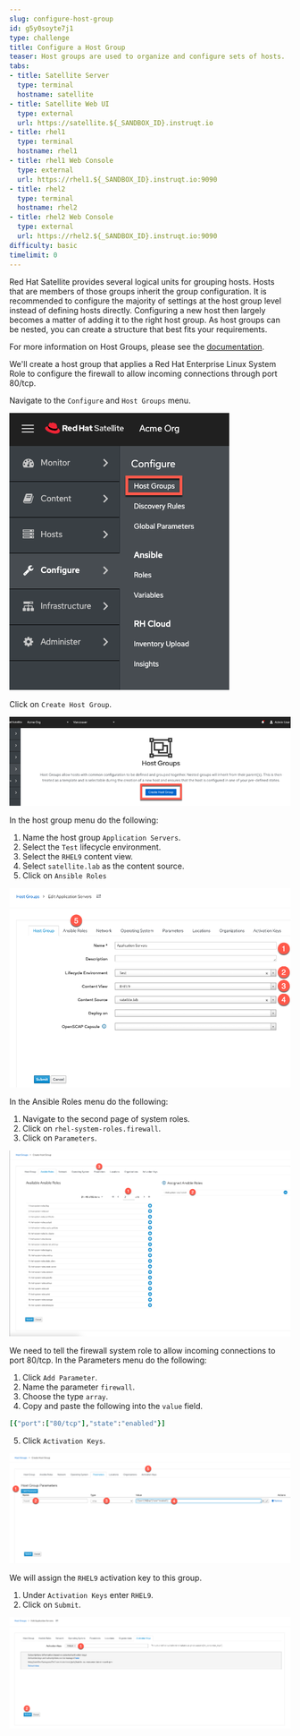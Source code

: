 ```yaml
---
slug: configure-host-group
id: g5y0soyte7j1
type: challenge
title: Configure a Host Group
teaser: Host groups are used to organize and configure sets of hosts.
tabs:
- title: Satellite Server
  type: terminal
  hostname: satellite
- title: Satellite Web UI
  type: external
  url: https://satellite.${_SANDBOX_ID}.instruqt.io
- title: rhel1
  type: terminal
  hostname: rhel1
- title: rhel1 Web Console
  type: external
  url: https://rhel1.${_SANDBOX_ID}.instruqt.io:9090
- title: rhel2
  type: terminal
  hostname: rhel2
- title: rhel2 Web Console
  type: external
  url: https://rhel2.${_SANDBOX_ID}.instruqt.io:9090
difficulty: basic
timelimit: 0
---
```

<!-- markdownlint-disable MD033 MD029-->

Red Hat Satellite provides several logical units for grouping hosts. Hosts that are members of those groups inherit the group configuration. It is recommended to configure the majority of settings at the host group level instead of defining hosts directly. Configuring a new host then largely becomes a matter of adding it to the right host group. As host groups can be nested, you can create a structure that best fits your requirements.

For more information on Host Groups, please see the [documentation](https://access.redhat.com/documentation/en-us/red_hat_satellite/6.12/html/satellite_overview_concepts_and_deployment_considerations/chap-architecture_guide-host_grouping_concepts).

We'll create a host group that applies a Red Hat Enterprise Linux System Role to configure the firewall to allow incoming connections through port 80/tcp.

Navigate to the `Configure` and `Host Groups` menu.

![host groups menu](../assets/menuhostgroups.png)

Click on `Create Host Group`.

![create host group](../assets/createhostgroupbutton.png)

In the host group menu do the following:

1) Name the host group `Application Servers`.
2) Select the `Test` lifecycle environment.
3) Select the `RHEL9` content view.
4) Select `satellite.lab` as the content source.
5) Click on `Ansible Roles`

![1](../assets/createhostgroup1.png)

In the Ansible Roles menu do the following:

1) Navigate to the second page of system roles.
2) Click on `rhel-system-roles.firewall`.
3) Click on `Parameters`.

![2](../assets/createhostgroup2.png)

We need to tell the firewall system role to allow incoming connections to port 80/tcp.
In the Parameters menu do the following:

1) Click `Add Parameter`.
2) Name the parameter `firewall`.
3) Choose the type `array`.
4) Copy and paste the following into the `value` field.

```ruby
[{"port":["80/tcp"],"state":"enabled"}]
```

5) Click `Activation Keys`.

![3](../assets/createhostgroup3.png)

We will assign the `RHEL9` activation key to this group.

1) Under `Activation Keys` enter `RHEL9`.
2) Click on `Submit`.

![4](../assets/createhostgroup4.png)
